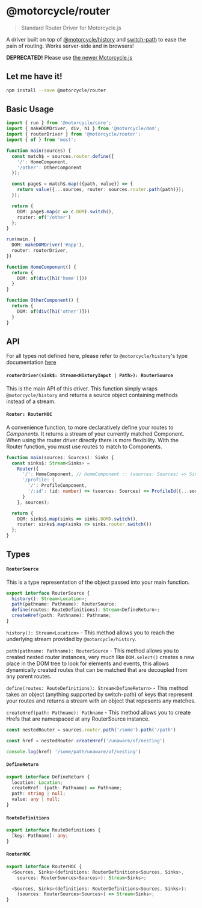 # @motorcycle/router

> Standard Router Driver for Motorcycle.js

A driver built on top of [@motorcycle/history](https://github.com/motorcyclejs/history)
and [switch-path](https://github.com/staltz/switch-path) to ease the pain of routing.
Works server-side and in browsers!

**DEPRECATED!** Please use [the newer Motorcycle.js](https://github.com/motorcyclejs/motorcyclejs)

## Let me have it!
```sh
npm install --save @motorcycle/router
```

## Basic Usage

```typescript
import { run } from '@motorcycle/core';
import { makeDOMDriver, div, h1 } from '@motorcycle/dom';
import { routerDriver } from '@motorcycle/router';
import { of } from 'most';

function main(sources) {
  const match$ = sources.router.define({
    '/': HomeComponent,
    '/other': OtherComponent
  });

  const page$ = match$.map(({path, value}) => {
    return value({...sources, router: sources.router.path(path)});
  });

  return {
    DOM: page$.map(c => c.DOM).switch(),
    router: of('/other')
  };
}

run(main, {
  DOM: makeDOMDriver('#app'),
  router: routerDriver,
})

function HomeComponent() {
  return {
    DOM: of(div([h1('home')]))
  }
}

function OtherComponent() {
  return {
    DOM: of(div([h1('other')]))
  }
}
```

## API

For all types not defined here, please refer to `@motorcycle/history`'s type
documentation [here](https://github.com/motorcyclejs/history#types)

#### `routerDriver(sink$: Stream<HistoryInput | Path>): RouterSource`

This is the main API of this driver. This function simply wraps `@motorcycle/history`
and returns a source object containing methods instead of a stream.

#### `Router: RouterHOC`

A convenience function, to more declaratively define your routes to
*Components*. It returns a stream of your currently matched Component.
When using the router driver directly there is more flexibility. With
the Router function, you must use routes to match to Components.

```typescript
function main(sources: Sources): Sinks {
  const sinks$: Stream<Sinks> =
    Router({
      '/': HomeComponent, // HomeComponent :: (sources: Sources) => Sinks;
      '/profile: {
        '/': ProfileComponent,
        '/:id': (id: number) => (sources: Sources) => ProfileId({...sources, id}),
      }
    }, sources);

  return {
    DOM: sinks$.map(sinks => sinks.DOM).switch(),
    router: sinks$.map(sinks => sinks.router.switch())
  };
}
```

## Types

#### `RouterSource`

This is a type representation of the object passed into your main function.

```typescript
export interface RouterSource {
  history(): Stream<Location>;
  path(pathname: Pathname): RouterSource;
  define(routes: RouteDefinitions): Stream<DefineReturn>;
  createHref(path: Pathname): Pathname;
}
```

`history(): Stream<Location>` - This method allows you to reach the underlying
stream provided by `@motorcycle/history`.

`path(pathname: Pathname): RouterSource` - This method allows you to created
nested router instances, very much like `DOM.select()` creates a new place in the
DOM tree to look for elements and events, this allows dynamically created routes
that can be matched that are decoupled from any parent routes.

`define(routes: RouteDefinitions): Stream<DefineReturn>` - This method takes
an object (anything supported by switch-path) of keys that represent your routes
and returns a stream with an object that repesents any matches.

`createHref(path: Pathname): Pathname` - This method allows you to create Hrefs
that are namespaced at any RouterSource instance.

```typescript
const nestedRouter = sources.router.path('/some').path('/path')

const href = nestedRouter.createHref('/unaware/of/nesting')

console.log(href) '/some/path/unaware/of/nesting')
```

#### `DefineReturn`

```typescript
export interface DefineReturn {
  location: Location;
  createHref: (path: Pathname) => Pathname;
  path: string | null;
  value: any | null;
}
```

#### `RouteDefinitions`
```typescript
export interface RouteDefinitions {
  [key: Pathname]: any;
}
```

#### `RouterHOC`
```typescript
export interface RouterHOC {
  <Sources, Sinks>(definitions: RouterDefinitions<Sources, Sinks>,
    sources: RouterSources<Sources>): Stream<Sinks>;

  <Sources, Sinks>(definitions: RouterDefinitions<Sources, Sinks>):
    (sources: RouterSources<Sources>) => Stream<Sinks>;
}
```
